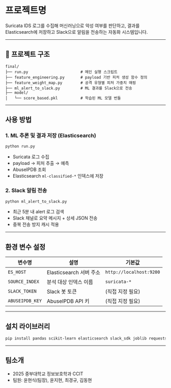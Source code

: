 # 프로젝트명

Suricata IDS 로그를 수집해 머신러닝으로 악성 여부를 판단하고, 결과를 Elasticsearch에 저장하고 Slack으로 알림을 전송하는 자동화 시스템입니다.

---

## 📁 프로젝트 구조

```
final/
├── run.py                       # 메인 실행 스크립트
├── feature_engineering.py       # payload 기반 피처 생성 함수 정의
├── feature_weight_map.py        # 공격 유형별 피처 가중치 매핑
├── ml_alert_to_slack.py         # ML 결과를 Slack으로 전송
├── model/
│   └── score_based.pkl          # 학습된 ML 모델 번들
```

---

## 사용 방법

### 1. ML 추론 및 결과 저장 (Elasticsearch)

```bash
python run.py
```

- Suricata 로그 수집
- payload → 피처 추출 → 예측
- AbuseIPDB 조회
- Elasticsearch `ml-classified-*` 인덱스에 저장

### 2. Slack 알림 전송

```bash
python ml_alert_to_slack.py
```

- 최근 5분 내 alert 로그 검색
- Slack 채널로 요약 메시지 + 상세 JSON 전송
- 중복 전송 방지 캐시 적용

---

## 환경 변수 설정

| 변수명           | 설명                            | 기본값                    |
|------------------|----------------------------------|----------------------------|
| `ES_HOST`        | Elasticsearch 서버 주소         | `http://localhost:9200`   |
| `SOURCE_INDEX`   | 분석 대상 인덱스 이름           | `suricata-*`              |
| `SLACK_TOKEN`    | Slack 봇 토큰                   | (직접 지정 필요)          |
| `ABUSEIPDB_KEY`  | AbuseIPDB API 키                | (직접 지정 필요)          |

---

## 설치 라이브러리

```bash
pip install pandas scikit-learn elasticsearch slack_sdk joblib requests
```


---

## 팀소개

- 2025 중부대학교 정보보호학과 CCIT
- 팀원: 윤현식(팀장), 윤지현, 최경규, 김동현
